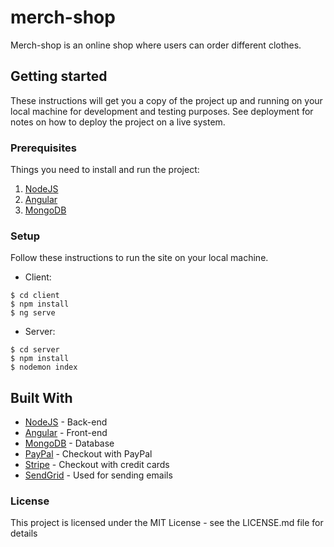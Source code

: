 # merch-shop

Merch-shop is an online shop where users can order different clothes.

## Getting started

These instructions will get you a copy of the project up and running on your local machine for development and testing purposes. 
See deployment for notes on how to deploy the project on a live system.

### Prerequisites

Things you need to install and run the project:

1. [NodeJS](https://nodejs.org/en/)
2. [Angular](https://angular.io)
3. [MongoDB](https://www.mongodb.com)

### Setup

Follow these instructions to run the site on your local machine.

- Client:
```shell
$ cd client
$ npm install
$ ng serve
```

- Server:
```shell
$ cd server
$ npm install
$ nodemon index
```

## Built With

- [NodeJS](https://nodejs.org/en/) - Back-end
- [Angular](https://angular.io) - Front-end
- [MongoDB](https://www.mongodb.com) - Database
- [PayPal](https://developer.paypal.com) - Checkout with PayPal
- [Stripe](https://stripe.com) - Checkout with credit cards
- [SendGrid](https://sendgrid.com) - Used for sending emails

### License

This project is licensed under the MIT License - see the LICENSE.md file for details
